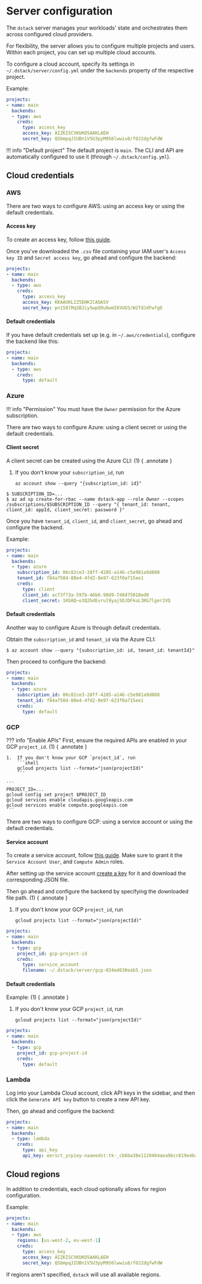# Server configuration

The `dstack` server manages your workloads' state and orchestrates them across configured cloud providers.

For flexibility, the server allows you to configure multiple projects and users. Within each project, you can set up
multiple cloud accounts.

To configure a cloud account, specify its settings in `~/.dstack/server/config.yml` under the `backends` property 
of the respective project.

Example:

<div editor-title=".dstack/server/config.yml">

```yaml
projects:
- name: main
  backends:
  - type: aws
    creds:
      type: access_key
      access_key: AIZKISCVKUKO5AAKLAEH
      secret_key: QSbmpqJIUBn1V5U3pyM9S6lwwiu8/fOJ2dgfwFdW
```

</div>

!!! info "Default project"
    The default project is `main`. The CLI and API are automatically configured to use it (through `~/.dstack/config.yml`).

[//]: # (If you run the `dstack` server without creating `~/.dstack/server/config.yml`, `dstack` will attempt to automatically detect the)
[//]: # (default credentials for AWS, GCP, and Azure and create the configuration.)

## Cloud credentials

### AWS

[//]: # (TODO: Permissions)

There are two ways to configure AWS: using an access key or using the default credentials.

#### Access key

To create an access key, follow [this guide](https://docs.aws.amazon.com/cli/latest/userguide/cli-authentication-user.html#cli-authentication-user-get). 

Once you've downloaded the `.csv` file containing your IAM user's `Access key ID` and `Secret access key`,
go ahead and configure the backend:

<div editor-title=".dstack/server/config.yml">

```yaml
projects:
- name: main
  backends:
  - type: aws
    creds:
      type: access_key
      access_key: KKAAUKLIZ5EHKICAOASV
      secret_key: pn158lMqSBJiySwpQ9ubwmI6VUU3/W2fdJdFwfgO
```

</div>

#### Default credentials

If you have default credentials set up (e.g. in `~/.aws/credentials`), configure the backend like this:

<div editor-title=".dstack/server/config.yml">

```yaml
projects:
- name: main
  backends:
  - type: aws
    creds:
      type: default
```

</div>

### Azure

!!! info "Permission"
    You must have the `Owner` permission for the Azure subscription.

There are two ways to configure Azure: using a client secret or using the default credentials.

#### Client secret

A client secret can be created using the Azure CLI: (1)
{ .annotate } 

1.  If you don't know your `subscription_id`, run 
    ```shell
    az account show --query "{subscription_id: id}"
    ```  

<div class="termy">

```shell
$ SUBSCRIPTION_ID=...
$ az ad sp create-for-rbac --name dstack-app --role Owner --scopes /subscriptions/$SUBSCRIPTION_ID --query "{ tenant_id: tenant, client_id: appId, client_secret: password }"
```

</div>

Once you have `tenant_id`, `client_id`, and `client_secret`, go ahead and configure the backend.

Example:

<div editor-title=".dstack/server/config.yml">

```yaml
projects:
- name: main
  backends:
  - type: azure
    subscription_id: 06c82ce3-28ff-4285-a146-c5e981a9d808
    tenant_id: f84a7584-88e4-4fd2-8e97-623f0a715ee1
    creds:
      type: client
      client_id: acf3f73a-597b-46b6-98d9-748d75018ed0
      client_secret: 1Kb8Q~o3Q2hdEvrul9yaj5DJDFkuL3RG7lger2VQ
```

</div>

#### Default credentials

Another way to configure Azure is through default credentials.

Obtain the `subscription_id` and `tenant_id` via the Azure CLI:

<div class="termy">

```shell
$ az account show --query "{subscription_id: id, tenant_id: tenantId}"
```

</div>

Then proceed to configure the backend:

<div editor-title=".dstack/server/config.yml">

```yaml
projects:
- name: main
  backends:
  - type: azure
    subscription_id: 06c82ce3-28ff-4285-a146-c5e981a9d808
    tenant_id: f84a7584-88e4-4fd2-8e97-623f0a715ee1
    creds:
      type: default
```

</div>

### GCP

??? info "Enable APIs"
    First, ensure the required APIs are enabled in your GCP `project_id`. (1)
    { .annotate } 

    1.  If you don't know your GCP `project_id`, run 
        ```shell
        gcloud projects list --format="json(projectId)"
        ```  

    ```
    PROJECT_ID=...
    gcloud config set project $PROJECT_ID
    gcloud services enable cloudapis.googleapis.com
    gcloud services enable compute.googleapis.com 
    ```

There are two ways to configure GCP: using a service account or using the default credentials.

#### Service account

To create a service account, follow [this guide](https://cloud.google.com/iam/docs/service-accounts-create).
Make sure to grant it the `Service Account User`, and `Compute Admin` roles.

After setting up the service account [create a key](https://cloud.google.com/iam/docs/keys-create-delete) for it 
and download the corresponding JSON file.

Then go ahead and configure the backend by specifying the downloaded file path. (1) 
{ .annotate }

1.  If you don't know your GCP `project_id`, run 
    ```shell
    gcloud projects list --format="json(projectId)"
    ```

<div editor-title=".dstack/server/config.yml">

```yaml
projects:
- name: main
  backends:
  - type: gcp
    project_id: gcp-project-id
    creds:
      type: service_account
      filename: ~/.dstack/server/gcp-024ed630eab5.json
```

</div>

#### Default credentials

Example: (1) 
{ .annotate }

1.  If you don't know your GCP `project_id`, run 
    ```shell
    gcloud projects list --format="json(projectId)"
    ```

<div editor-title=".dstack/server/config.yml">

```yaml
projects:
- name: main
  backends:
  - type: gcp
    project_id: gcp-project-id
    creds:
      type: default
```

</div>

### Lambda

Log into your Lambda Cloud account, click API keys in the sidebar, and then click the `Generate API key`
button to create a new API key.

Then, go ahead and configure the backend:

<div editor-title=".dstack/server/config.yml">

```yaml
projects:
- name: main
  backends:
  - type: lambda
    creds:
      type: api_key
      api_key: eersct_yrpiey-naaeedst-tk-_cb6ba38e1128464aea9bcc619e4ba2a5.iijPMi07obgt6TZ87v5qAEj61RVxhd0p
```

</div>

## Cloud regions

In addition to credentials, each cloud optionally allows for region configuration.

Example:

<div editor-title=".dstack/server/config.yml">

```yaml
projects:
- name: main
  backends:
  - type: aws
    regions: [us-west-2, eu-west-1]
    creds:
      type: access_key
      access_key: AIZKISCVKUKO5AAKLAEH
      secret_key: QSbmpqJIUBn1V5U3pyM9S6lwwiu8/fOJ2dgfwFdW
```

</div>

If regions aren't specified, `dstack` will use all available regions.
